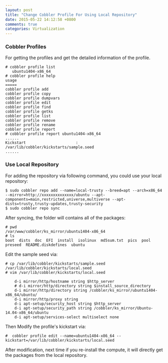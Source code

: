 ```yaml
---
layout: post
title: "Change Cobbler Profile For Using Local Repository"
date: 2015-05-22 14:12:58 +0800
comments: true
categories: Virtualization
---
```

### Cobbler Profiles
For getting the profiles and get the detailed information of the profile.    

```
# cobbler profile list
   ubuntu1404-x86_64
# cobbler profile help
usage
=====
cobbler profile add
cobbler profile copy
cobbler profile dumpvars
cobbler profile edit
cobbler profile find
cobbler profile getks
cobbler profile list
cobbler profile remove
cobbler profile rename
cobbler profile report
# cobbler profile report ubuntu1404-x86_64
......
Kickstart                      : /var/lib/cobbler/kickstarts/sample.seed
......

```

### Use Local Repository
For adding the repository via following command, you could use your local repository:    

```
$ sudo cobbler repo add --name=local-trusty --breed=apt --arch=x86_64 --mirror=http://xxxxxxxxxxxxxx/ubuntu --apt-components=main,restricted,universe,multiverse --apt-dists=trusty,trusty-updates,trusty-security
$ sudo cobbler repo sync
```
After syncing, the folder will contains all of the packages:    

```
# pwd
/var/www/cobbler/ks_mirror/ubuntu1404-x86_64
# ls
boot  dists  doc  EFI  install  isolinux  md5sum.txt  pics  pool  preseed  README.diskdefines  ubuntu
```

Edit the sample seed via:     

```
# cp /var/lib/cobbler/kickstarts/sample.seed /var/lib/cobbler/kickstarts/local.seed
# vim /var/lib/cobbler/kickstarts/local.seed

    d-i mirror/http/hostname string $http_server
    # d-i mirror/http/directory string $install_source_directory
    d-i mirror/http/directory string /cobbler/ks_mirror/ubuntu1404-x86_64/ubuntu/
    d-i mirror/http/proxy string 
    d-i apt-setup/security_host string $http_server
    d-i apt-setup/security_path string /cobbler/ks_mirror/Ubuntu-14.04-x86_64/ubuntu
    d-i apt-setup/services-select multiselect none

```

Then Modify the profile's kickstart via:    

```
#  cobbler profile edit --name=ubuntu1404-x86_64 --kickstart=/var/lib/cobbler/kickstarts/local.seed
```

After modification, next time if you re-install the compute, it will directly get the packages from the local repository.    


